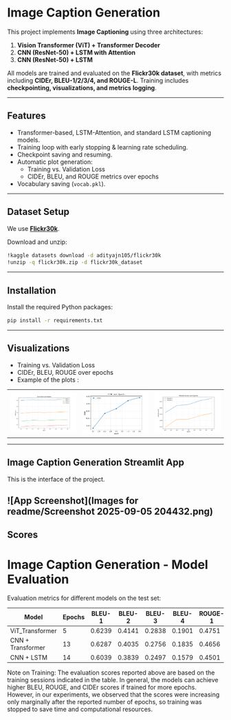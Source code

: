 #  Image Caption Generation

This project implements **Image Captioning** using three architectures:  
1. **Vision Transformer (ViT) + Transformer Decoder**  
2. **CNN (ResNet-50) + LSTM with Attention**  
3. **CNN (ResNet-50) + LSTM**  

All models are trained and evaluated on the **Flickr30k dataset**, with metrics including **CIDEr, BLEU-1/2/3/4, and ROUGE-L**. Training includes **checkpointing, visualizations, and metrics logging**.

---

##  Features
- Transformer-based, LSTM-Attention, and standard LSTM captioning models.  
- Training loop with early stopping & learning rate scheduling.  
- Checkpoint saving and resuming.  
- Automatic plot generation:  
  - Training vs. Validation Loss  
  - CIDEr, BLEU, and ROUGE metrics over epochs  
- Vocabulary saving (`vocab.pkl`).  

---

##  Dataset Setup
We use [**Flickr30k**](https://www.kaggle.com/datasets/adityajn105/flickr30k).  

Download and unzip:
```bash
!kaggle datasets download -d adityajn105/flickr30k
!unzip -q flickr30k.zip -d flickr30k_dataset
```

---

##  Installation
Install the required Python packages:

```bash
pip install -r requirements.txt
```

---
##  Visualizations

- Training vs. Validation Loss
- CIDEr, BLEU, ROUGE over epochs
- Example of the plots :
<table>
<tr>
<td><img src="Images for readme/bleu.png" width="300"/></td>
<td><img src="Images for readme/cider.png" width="300"/></td>

<td><img src="Images for readme/rouge.png" width="300"/></td>

</table>

---
## Image Caption Generation Streamlit App

This is the interface of the project.


![App Screenshot](Images for readme/Screenshot 2025-09-05 204432.png)
---

## Scores

# Image Caption Generation - Model Evaluation

Evaluation metrics for different models on the test set:

| Model       | Epochs | BLEU-1  | BLEU-2  | BLEU-3  | BLEU-4  | ROUGE-1 | ROUGE-L | CIDEr  |
|------------|--------|--------|--------|--------|--------|---------|---------|--------|
| ViT_Transformer        | 5      | 0.6239 | 0.4141 | 0.2838 | 0.1901 | 0.4751  | 0.4516  | 0.4171 |
| CNN + Transformer| 13     | 0.6287 | 0.4035 | 0.2756 | 0.1835 | 0.4656  | 0.4435  | 0.3931 |
| CNN + LSTM       | 14     | 0.6039 | 0.3839 | 0.2497 | 0.1579 | 0.4501  | 0.4280  | 0.3436 |

Note on Training:
The evaluation scores reported above are based on the training sessions indicated in the table. In general, the models can achieve higher BLEU, ROUGE, and CIDEr scores if trained for more epochs. However, in our experiments, we observed that the scores were increasing only marginally after the reported number of epochs, so training was stopped to save time and computational resources.






